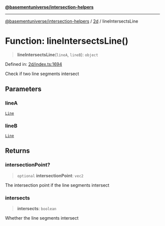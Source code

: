 [**@basementuniverse/intersection-helpers**](../../README.md)

***

[@basementuniverse/intersection-helpers](../../README.md) / [2d](../README.md) / lineIntersectsLine

# Function: lineIntersectsLine()

> **lineIntersectsLine**(`lineA`, `lineB`): `object`

Defined in: [2d/index.ts:1694](https://github.com/basementuniverse/intersection-helpers/blob/d942e5cf9ee51dc3854d6fbfe1d84a7ecd83c1ca/src/2d/index.ts#L1694)

Check if two line segments intersect

## Parameters

### lineA

[`Line`](../types/type-aliases/Line.md)

### lineB

[`Line`](../types/type-aliases/Line.md)

## Returns

### intersectionPoint?

> `optional` **intersectionPoint**: `vec2`

The intersection point if the line segments intersect

### intersects

> **intersects**: `boolean`

Whether the line segments intersect
